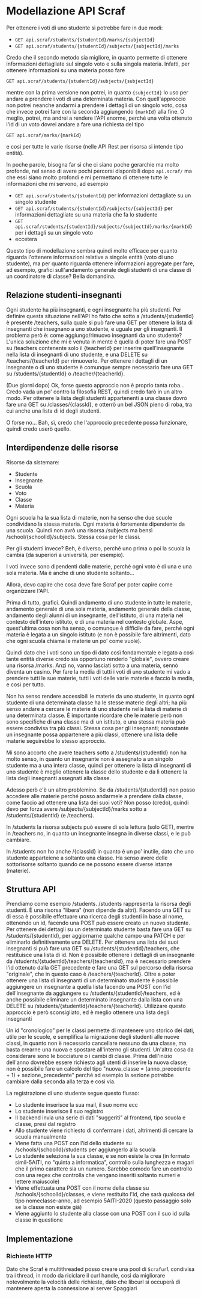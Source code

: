 # Modellazione API Scraf

Per ottenere i voti di uno studente si potrebbe fare in due modi:

- `GET api.scraf/students/{studentId}/marks/{subjectId}`
- `GET api.scraf/students/{studentId}/subjects/{subjectId}/marks`

Credo che il secondo metodo sia migliore, in quanto permette di ottenere informazioni dettagliate sul singolo voto e sulla singola materia. Infatti, per ottenere informazioni su una materia posso fare

`GET api.scraf/students/{studentId}/subjects/{subjectId}`

mentre con la prima versione non potrei, in quanto `{subjectId}` lo uso per andare a prendere i voti di una determinata materia. Con quell'approccio non potrei neanche andarmi a prendere i dettagli di un singolo voto, cosa che invece potrei fare con la seconda aggiungendo `{markId}` alla fine. O meglio, potrei, ma andrei a rendere l'API enorme, perché una volta ottenuto l'id di un voto dovrei andare a fare una richiesta del tipo

`GET api.scraf/marks/{markId}`

e così per tutte le varie risorse (nelle API Rest per risorsa si intende tipo entità).

In poche parole, bisogna far sì che ci siano poche gerarchie ma molto profonde, nel senso di avere pochi percorsi disponibili dopo `api.scraf/` ma che essi siano molto profondi e mi permettano di ottenere tutte le informazioni che mi servono, ad esempio

- `GET api.scraf/students/{studentId}` per informazioni dettagliate su un singolo studente
- `GET api.scraf/students/{studentId}/subjects/{subjectId}` per informazioni dettagliate su una materia che fa lo studente
- `GET api.scraf/students/{studentId}/subjects/{subjectId}/marks/{markId}` per i dettagli su un singolo voto
- eccetera

Questo tipo di modellazione sembra quindi molto efficace per quanto riguarda l'ottenere informazioni relative a singole entità (voto di uno studente), ma per quanto riguarda ottenere informazioni aggregate per fare, ad esempio, grafici sull'andamento generale degli studenti di una classe di un coordinatore di classe? Bella domandina.

## Relazione studenti-insegnanti

Ogni studente ha più insegnanti, e ogni insegnante ha più studenti. Per definire questa situazione nell'API ho fatto che sotto a /students/{studentId} è presente /teachers, sulla quale si può fare una GET per ottenere la lista di insegnanti che insegnano a uno studente, e uguale per gli insegnanti. Il problema però è: come aggiungo/rimuovo insegnanti da uno studente? L'unica soluzione che mi è venuta in mente è quella di poter fare una POST su /teachers contenente solo il {teacherId} per inserire quell'insegnante nella lista di insegnanti di uno studente, e una DELETE su /teachers/{teacherId} per rimuoverlo. Per ottenere i dettagli di un insegnante o di uno studente è comunque sempre necessario fare una GET su /students/{studentId} o /teacher/{teacherId}.

(Due giorni dopo)
Ok, forse questo approccio non è proprio tanta roba... Credo vada un po' contro la filosofia REST, quindi credo farò in un altro modo. Per ottenere la lista degli studenti appartenenti a una classe dovrò fare una GET su /classes/{classId}, e otterrò un bel JSON pieno di roba, tra cui anche una lista di id degli studenti.

O forse no... Bah, sì, credo che l'approccio precedente possa funzionare, quindi credo userò quello.

## Interdipendenze delle risorse

Risorse da sistemare:

- Studente
- Insegnante
- Scuola
- Voto
- Classe
- Materia

Ogni scuola ha la sua lista di materie, non ha senso che due scuole condividano la stessa materia. Ogni materia è fortemente dipendente da una scuola. Quindi non avrò una risorsa /subjects ma bensì /school/{schoolId}/subjects. Stessa cosa per le classi.

Per gli studenti invece? Beh, è diverso, perché uno prima o poi la scuola la cambia (da superiori a università, per esempio).

I voti invece sono dipendenti dalle materie, perché ogni voto è di una e una sola materia. Ma è anche di uno studente soltanto...

Allora, devo capire che cosa deve fare Scraf per poter capire come organizzare l'API.

Prima di tutto, grafici. Quindi andamento di uno studente in tutte le materie, andamento generale di una sola materia, andamento generale della classe, andamento degli alunni di un insegnante, dell'istituto, di una materia nel contesto dell'intero istituto, e di una materia nel contesto globale. Aspe, quest'ultima cosa non ha senso, o comunque è difficile da fare, perché ogni materia è legata a un singolo istituto (e non è possibile fare altrimenti, dato che ogni scuola chiama le materie un po' come vuole).

Quindi dato che i voti sono un tipo di dato così fondamentale e legato a così tante entità diverse credo sia opportuno renderlo "globale", ovvero creare una risorsa /marks. Anzi no, vanno lasciati sotto a una materia, sennò diventa un casino. Per fare la media di tutti i voti di uno studente mi vado a prendere tutti le sue materie, tutti i voti delle varie materie e faccio la media, e così per tutto.

Non ha senso rendere accessibili le materie da uno studente, in quanto ogni studente di una determinata classe ha le stesse materie degli altri; ha più senso andare a cercare le materie di uno studente nella lista di materie di una determinata classe. È importante ricordare che le materie però non sono specifiche di una classe ma di un istituto, e una stessa materia può essere condivisa tra più classi. Stessa cosa per gli insegnanti; nonostante un insegnante possa appartenere a più classi, ottenere una lista delle materie seguirebbe lo stesso approccio.

Mi sono accorto che avere teachers sotto a /students/{studentId} non ha molto senso, in quanto un insegnante non è assegnato a un singolo studente ma a una intera classe, quindi per ottenere la lista di insegnanti di uno studente è meglio ottenere la classe dello studente e da lì ottenere la lista degli insegnanti assegnati alla classe.

Adesso però c'è un altro problemino. Se da /students/{studentId} non posso accedere alle materie perché posso andarmele a prendere dalla classe, come faccio ad ottenere una lista dei suoi voti? Non posso (credo), quindi devo per forza avere /subjects/{subjectId}/marks sotto a /students/{studentId} (e /teachers).

In /students la risorsa subjects può essere di sola lettura (solo GET), mentre in /teachers no, in quanto un insegnante insegna in diverse classi, e le può cambiare.

In /students non ho anche /{classId} in quanto è un po' inutile, dato che uno studente apparteiene a soltanto una classe. Ha senso avere delle sottorisorse soltanto quando ce ne possono essere diverse istanze (materie).

## Struttura API

Prendiamo come esempio /students. /students rappresenta la risorsa degli studenti. È una risorsa "libera" (non dipende da altri). Facendo una GET su di essa è possibile effettuare una ricerca degli studenti in base al nome, ottenendo un id, facendo una POST può essere creato un nuovo studente. Per ottenere dei dettagli su un determinato studente basta fare una GET su /students/{studentId}, per aggiornarne qualche campo una PATCH e per eliminarlo definitivamente una DELETE. Per ottenere una lista dei suoi insegnanti si può fare una GET su /students/{studentId}/teachers, che restituisce una lista di id. Non è possibile ottenere i dettagli di un insegnante da /students/{studentId}/teachers/{teachersId}, ma è necessario prendere l'id ottenuto dalla GET precedente e fare una GET sul percorso della risorsa "originale", che in questo caso è /teachers/{teacherId}. Oltre a poter ottenere una lista di insegnanti di un determinato studente è possibile aggiungere un insegnante a quella lista facendo una POST con l'id dell'insegnante da aggiungere su /students/{studentId}/teachers, ed è anche possibile eliminare un determinato insegnante dalla lista con una DELETE su /students/{studentId}/teachers/{teacherId}. Utilizzare questo approccio è però sconsigliato, ed è meglio ottenere una lista degli insegnanti

Un id "cronologico" per le classi permette di mantenere uno storico dei dati, utile per le scuole, e semplifica la migrazione degli studenti alle nuove classi, in quanto non è necessario cancellare nessuno da una classe, ma basta crearne una nuova e spostare all'interno gli studenti. Un'altra cosa da considerare sono le bocciature o i cambi di classe. Prima dell'inizio dell'anno dovrebbe essere richiesto agli utenti di inserire la nuova classe; non è possibile fare un calcolo del tipo "nuova_classe = (anno_precedente + 1) + sezione_precedente" perché ad esempio la sezione potrebbe cambiare dalla seconda alla terza e così via.

La registrazione di uno studente segue questo flusso:

- Lo studente inserisce la sua mail, il suo nome ecc
- Lo studente inserisce il suo registro
- Il backend invia una serie di dati "suggeriti" al frontend, tipo scuola e classe, presi dal registro
- Allo studente viene richiesto di confermare i dati, altrimenti di cercare la scuola manualmente
- Viene fatta una POST con l'id dello studente su /schools/{schoolId}/students per aggiungerlo alla scuola
- Lo studente seleziona la sua classe, e se non esiste la crea (in formato simil-5AITI, no "quinta a informatica", controllo sulla lunghezza e magari che il primo carattere sia un numero. Sarebbe comodo fare un controllo con una regex che controlla che vengano inseriti soltanto numeri e lettere maiuscole)
- Viene effettuata una POST con il nome della classe su /schools/{schoolId}/classes, e viene restituito l'id, che sarà qualcosa del tipo nomeclasse-anno, ad esempio 5AITI-2020 (questo passaggio solo se la classe non esiste già)
- Viene aggiunto lo studente alla classe con una POST con il suo id sulla classe in questione

## Implementazione

### Richieste HTTP

Dato che Scraf è multithreaded posso creare una pool di `Scrafurl` condivisa tra i thread, in modo da riciclare il curl handle, così da migliorare notevolmente la velocità delle richieste, dato che libcurl si occuperà di mantenere aperta la connessione ai server Spaggiari
